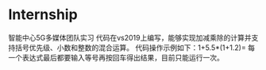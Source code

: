 # Internship
智能中心5G多媒体团队实习
代码在vs2019上编写，能够实现加减乘除的计算并支持括号优先级、小数和整数的混合运算。
代码操作示例如下：1+5.5*(1+1.2)=
每一个表达式最后都要输入等号再按回车得出结果，目前只能运行一次。

